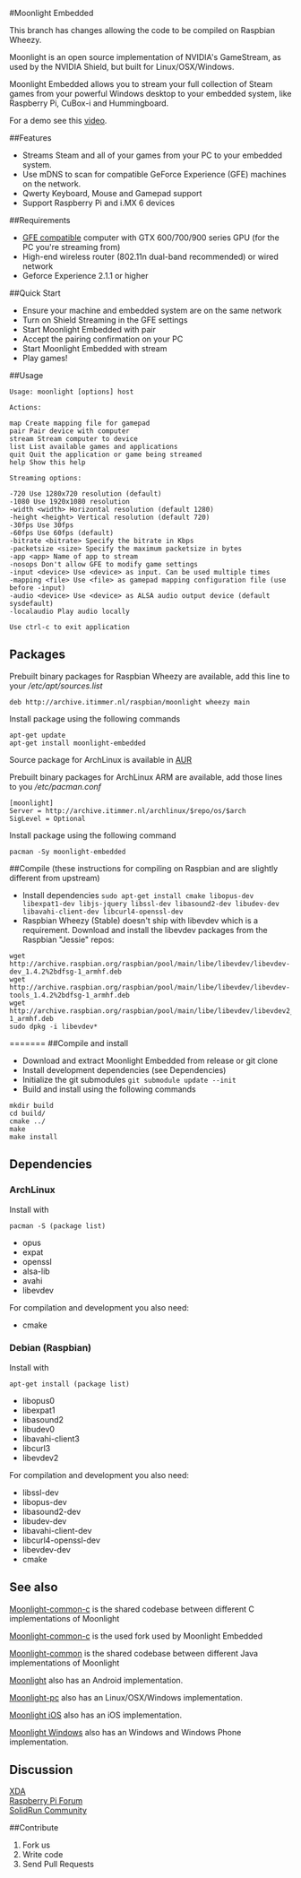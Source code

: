 #Moonlight Embedded

This branch has changes allowing the code to be compiled on Raspbian Wheezy.

Moonlight is an open source implementation of NVIDIA's GameStream, as used by the NVIDIA Shield,
but built for Linux/OSX/Windows.

Moonlight Embedded allows you to stream your full collection of Steam games from
your powerful Windows desktop to your embedded system, like Raspberry Pi, CuBox-i and Hummingboard.

For a demo see this [video](https://www.youtube.com/watch?v=XRW6O0bSHNw).

##Features

* Streams Steam and all of your games from your PC to your embedded system.
* Use mDNS to scan for compatible GeForce Experience (GFE) machines on the network.
* Qwerty Keyboard, Mouse and Gamepad support
* Support Raspberry Pi and i.MX 6 devices

##Requirements

* [GFE compatible](http://shield.nvidia.com/play-pc-games/) computer with GTX 600/700/900 series GPU (for the PC you're streaming from)
* High-end wireless router (802.11n dual-band recommended) or wired network
* Geforce Experience 2.1.1 or higher

##Quick Start

* Ensure your machine and embedded system are on the same network
* Turn on Shield Streaming in the GFE settings
* Start Moonlight Embedded with pair
* Accept the pairing confirmation on your PC
* Start Moonlight Embedded with stream
* Play games!

##Usage

	Usage: moonlight [options] host

	Actions:

	map Create mapping file for gamepad
	pair Pair device with computer
	stream Stream computer to device
	list List available games and applications
	quit Quit the application or game being streamed
	help Show this help

	Streaming options:

	-720 Use 1280x720 resolution (default)
	-1080 Use 1920x1080 resolution
	-width <width> Horizontal resolution (default 1280)
	-height <height> Vertical resolution (default 720)
	-30fps Use 30fps
	-60fps Use 60fps (default)
	-bitrate <bitrate> Specify the bitrate in Kbps
	-packetsize <size> Specify the maximum packetsize in bytes
	-app <app> Name of app to stream
	-nosops Don't allow GFE to modify game settings
	-input <device> Use <device> as input. Can be used multiple times
	-mapping <file> Use <file> as gamepad mapping configuration file (use before -input)
	-audio <device> Use <device> as ALSA audio output device (default sysdefault)
	-localaudio Play audio locally

	Use ctrl-c to exit application

## Packages
Prebuilt binary packages for Raspbian Wheezy are available, add this line to your */etc/apt/sources.list*
```
deb http://archive.itimmer.nl/raspbian/moonlight wheezy main
```

Install package using the following commands
```
apt-get update
apt-get install moonlight-embedded
```

Source package for ArchLinux is available in [AUR](https://aur.archlinux.org/packages/moonlight-embedded/)

Prebuilt binary packages for ArchLinux ARM are available, add those lines to you */etc/pacman.conf*
```
[moonlight]
Server = http://archive.itimmer.nl/archlinux/$repo/os/$arch
SigLevel = Optional
```

Install package using the following command
```
pacman -Sy moonlight-embedded
```

##Compile (these instructions for compiling on Raspbian and are slightly different from upstream)

* Install dependencies ```sudo apt-get install cmake libopus-dev libexpat1-dev libjs-jquery libssl-dev libasound2-dev libudev-dev libavahi-client-dev libcurl4-openssl-dev```
* Raspbian Wheezy (Stable) doesn't ship with libevdev which is a requirement. Download and install the libevdev packages from the Raspbian "Jessie" repos:
```
wget http://archive.raspbian.org/raspbian/pool/main/libe/libevdev/libevdev-dev_1.4.2%2bdfsg-1_armhf.deb
wget http://archive.raspbian.org/raspbian/pool/main/libe/libevdev/libevdev-tools_1.4.2%2bdfsg-1_armhf.deb
wget http://archive.raspbian.org/raspbian/pool/main/libe/libevdev/libevdev2_1.4.2%2bdfsg-1_armhf.deb
sudo dpkg -i libevdev*
```
=======
##Compile and install

* Download and extract Moonlight Embedded from release or git clone
* Install development dependencies (see Dependencies)
* Initialize the git submodules ``git submodule update --init``
* Build and install using the following commands

```
mkdir build
cd build/
cmake ../
make
make install
```

## Dependencies

### ArchLinux
Install with
```
pacman -S (package list)
```
* opus
* expat
* openssl
* alsa-lib
* avahi
* libevdev

For compilation and development you also need:
* cmake

### Debian (Raspbian)
Install with
```
apt-get install (package list)
```
* libopus0
* libexpat1
* libasound2
* libudev0
* libavahi-client3
* libcurl3
* libevdev2

For compilation and development you also need:
* libssl-dev
* libopus-dev
* libasound2-dev
* libudev-dev
* libavahi-client-dev
* libcurl4-openssl-dev
* libevdev-dev
* cmake

## See also

[Moonlight-common-c](https://github.com/moonlight-stream/moonlight-common-c) is the shared codebase between
different C implementations of Moonlight

[Moonlight-common-c](https://github.com/irtimmer/moonlight-common-c) is the used fork used by Moonlight Embedded

[Moonlight-common](https://github.com/moonlight-stream/moonlight-common) is the shared codebase between
different Java implementations of Moonlight

[Moonlight](https://github.com/moonlight-stream/moonlight-android) also has an Android
implementation.

[Moonlight-pc](https://github.com/moonlight-stream/moonlight-pc) also has an Linux/OSX/Windows
implementation.

[Moonlight iOS](https://github.com/moonlight-stream/moonlight-ios) also has an iOS
implementation.

[Moonlight Windows](https://github.com/moonlight-stream/moonlight-windows) also has an Windows and Windows Phone
implementation.

## Discussion

[XDA](http://forum.xda-developers.com/showthread.php?t=2505510)  
[Raspberry Pi Forum](http://www.raspberrypi.org/forums/viewtopic.php?f=78&t=65878)  
[SolidRun Community](http://www.solid-run.com/community/viewtopic.php?f=13&t=1489&p=11173)  

##Contribute

1. Fork us
2. Write code
3. Send Pull Requests
